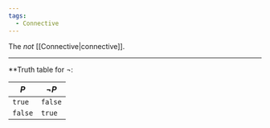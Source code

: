 ```yaml
---
tags:
  - Connective
---
```

The _not_ [[Connective|connective]].

---

**Truth table for $\lnot$:

| $P$     | $\lnot P$ |
| ------- | --------- |
| `true`  | `false`   |
| `false` | `true`    |
